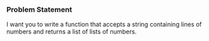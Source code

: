 ### Problem Statement

I want you to write a function that accepts a string containing lines of numbers and returns a list of lists of numbers.